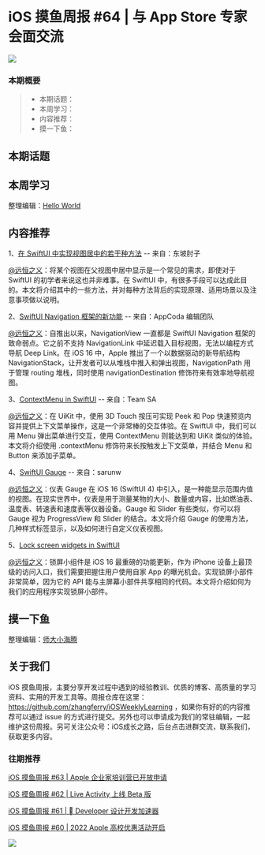 # iOS 摸鱼周报 #64 | 与 App Store 专家会面交流

![](https://cdn.zhangferry.com/Images/moyu_weekly_cover.jpeg)

### 本期概要

> * 本期话题：
> * 本周学习：
> * 内容推荐：
> * 摸一下鱼：

## 本期话题



## 本周学习

整理编辑：[Hello World](https://juejin.cn/user/2999123453164605/posts)


## 内容推荐

1、[在 SwiftUI 中实现视图居中的若干种方法]("https://www.fatbobman.com/posts/centering_the_View_in_SwiftUI/" "在 SwiftUI 中实现视图居中的若干种方法") -- 来自：东坡肘子

[@远恒之义](https://github.com/eternaljust)：将某个视图在父视图中居中显示是一个常见的需求，即使对于 SwiftUI 的初学者来说这也并非难事。在 SwiftUI 中，有很多手段可以达成此目的。本文将介绍其中的一些方法，并对每种方法背后的实现原理、适用场景以及注意事项做以说明。

2、[SwiftUI Navigation 框架的新功能](https://www.appcoda.com.tw/swiftui-navigation/ "SwiftUI Navigation 框架的新功能") -- 来自：AppCoda 编辑团队

[@远恒之义](https://github.com/eternaljust)：自推出以来，NavigationView 一直都是 SwiftUI Navigation 框架的致命弱点。它之前不支持 NavigationLink 中延迟载入目标视图，无法以编程方式导航 Deep Link。在 iOS 16 中，Apple 推出了一个以数据驱动的新导航结构 NavigationStack，让开发者可以从堆栈中推入和弹出视图，NavigationPath 用于管理 routing 堆栈，同时使用 navigationDestination 修饰符来有效率地导航视图。

3、[ContextMenu in SwiftUI](https://www.swiftanytime.com/contextmenu-in-swiftui/ "ContextMenu in SwiftUI") -- 来自：Team SA

[@远恒之义](https://github.com/eternaljust)：在 UiKit 中，使用 3D Touch 按压可实现 Peek 和 Pop 快速预览内容并提供上下文菜单操作，这是一个非常棒的交互体验。在 SwiftUI 中，我们可以用 Menu 弹出菜单进行交互，使用 ContextMenu 则能达到和 UiKit 类似的体验。本文将介绍使用 .contextMenu 修饰符来长按触发上下文菜单，并结合 Menu 和 Button 来添加子菜单。

4、[SwiftUI Gauge](https://sarunw.com/posts/swiftui-gauge/ "SwiftUI Gauge") -- 来自：sarunw

[@远恒之义](https://github.com/eternaljust)：仪表 Gauge 在 iOS 16 (SwiftUI 4) 中引入，是一种能显示范围内值的视图。在现实世界中，仪表是用于测量某物的大小、数量或内容，比如燃油表、温度表、转速表和速度表等仪器设备。Gauge 和 Slider 有些类似，你可以将 Gauge 视为 ProgressView 和 Slider 的结合。本文将介绍 Gauge 的使用方法，几种样式标签显示，以及如何进行自定义仪表视图。

5、[Lock screen widgets in SwiftUI](https://swiftwithmajid.com/2022/08/30/lock-screen-widgets-in-swiftui/ "Lock screen widgets in SwiftUI")

[@远恒之义](https://github.com/eternaljust)：锁屏小组件是 iOS 16 最重磅的功能更新，作为 iPhone 设备上最顶级的访问入口，我们需要把握住用户使用自家 App 的曝光机会。实现锁屏小部件非常简单，因为它的 API 能与主屏幕小部件共享相同的代码。本文将介绍如何为我们的应用程序实现锁屏小部件。


## 摸一下鱼

整理编辑：[师大小海腾](https://juejin.cn/user/782508012091645/posts)


## 关于我们

iOS 摸鱼周报，主要分享开发过程中遇到的经验教训、优质的博客、高质量的学习资料、实用的开发工具等。周报仓库在这里：https://github.com/zhangferry/iOSWeeklyLearning ，如果你有好的的内容推荐可以通过 issue 的方式进行提交。另外也可以申请成为我们的常驻编辑，一起维护这份周报。另可关注公众号：iOS成长之路，后台点击进群交流，联系我们，获取更多内容。

### 往期推荐

[iOS 摸鱼周报 #63 | Apple 企业家培训营已开放申请](https://mp.weixin.qq.com/s/nAMshUG4AjWLAAHOFPVqXg)

[iOS 摸鱼周报 #62 |  Live Activity 上线 Beta 版 ](https://mp.weixin.qq.com/s/HySX4Yaf3Zxy8Wn-LyUO0A)

[iOS 摸鱼周报 #61 |  Developer 设计开发加速器](https://mp.weixin.qq.com/s/WfwqRhC-9-isUanv8ZnvMQ)

[iOS 摸鱼周报 #60 | 2022 Apple 高校优惠活动开启](https://mp.weixin.qq.com/s/5chb-a9u7VMdLis1FG6B6Q)

![](https://cdn.zhangferry.com/Images/WechatIMG384.jpeg)
